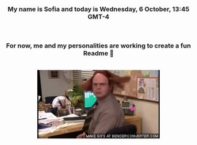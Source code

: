 


<div align="center">
<h3 >My name is Sofia and today is Wednesday, 6 October, 13:45 GMT-4</h3><br>
<h3 >For now, me and my personalities are working to create a fun Readme 👋
</h3><br>
<img src='img/dwight.gif' alt='working...'/>
</div>
